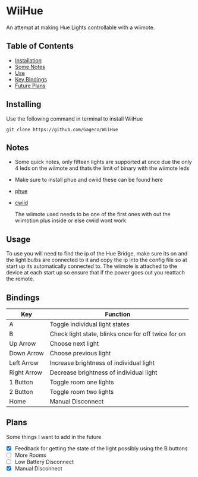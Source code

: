 # WiiHue
An attempt at making Hue Lights controllable with a wiimote.

## Table of Contents
* [Installation](#installing)
* [Some Notes](#notes)
* [Use](#usage)
* [Key Bindings](#bindings)
* [Future Plans](#plans)

## Installing
Use the following command in terminal to install WiiHue
````
git clone https://github.com/Gageco/WiiHue
````

## Notes
- Some quick notes, only fifteen lights are supported at once due the only 4 leds on the wiimote and thats the limit of binary with the wiimote leds
- Make sure to install phue and cwiid these can be found here
- [phue](https://github.com/studioimaginaire/phue)
- [cwiid](https://github.com/abstrakraft/cwiid)

  The wiimote used needs to be one of the first ones with out the wiimotion plus inside or else cwiid wont work

## Usage
To use you will need to find the ip of the Hue Bridge, make sure its on and the light bulbs are connected to it and copy the ip into the config file so at start up its automatically connected to. The wiimote is attached to the device at each start up so ensure that if the power goes out you reattach the remote.

## Bindings
| Key | Function |
| --- | --- |
| A | Toggle individual light states |
| B | Check light state, blinks once for off twice for on |
| Up Arrow | Choose next light |
| Down Arrow | Choose previous light |
| Left Arrow | Increase brightness of individual light |
| Right Arrow | Decrease brightness of individual light |
| 1 Button | Toggle room one lights |
| 2 Button | Toggle room two lights |
| Home | Manual Disconnect |

## Plans
Some things I want to add in the future
- [x] Feedback for getting the state of the light possibly using the B buttons
- [ ] More Rooms
- [ ] Low Battery Disconnect
- [x] Manual Disconnect
